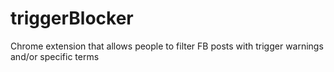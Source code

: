 # triggerBlocker
Chrome extension that allows people to filter FB posts with trigger warnings and/or specific terms

